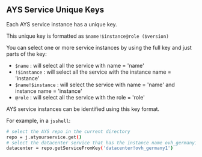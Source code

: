 ## AYS Service Unique Keys

Each AYS service instance has a unique key.

This unique key is formatted as `$name!$instance@role ($version)`

You can select one or more service instances by using the full key and just parts of the key:

+ `$name` : will select all the service with name = 'name'
+ `!$instance` : will select all the service with the instance name = 'instance'
+ `$name!$instance` : will select the service with name = 'name' and instance name = 'instance'
+ `@role` : will select all the service with the role = 'role'

AYS service instances can be identified using this key format.

For example, in a `jsshell`:
```bash
# select the AYS repo in the current directory
repo = j.atyourservice.get()
# select the datacenter service that has the instance name ovh_germany1
datacenter = repo.getServiceFromKey('datacenter!ovh_germany1')
```
